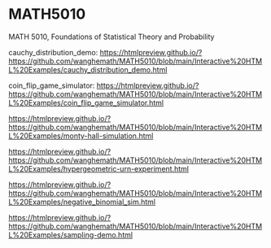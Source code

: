 # MATH5010
MATH 5010, Foundations of Statistical Theory and Probability

cauchy_distribution_demo:
https://htmlpreview.github.io/?https://github.com/wanghemath/MATH5010/blob/main/Interactive%20HTML%20Examples/cauchy_distribution_demo.html

coin_flip_game_simulator:
https://htmlpreview.github.io/?https://github.com/wanghemath/MATH5010/blob/main/Interactive%20HTML%20Examples/coin_flip_game_simulator.html

https://htmlpreview.github.io/?https://github.com/wanghemath/MATH5010/blob/main/Interactive%20HTML%20Examples/monty-hall-simulation.html

https://htmlpreview.github.io/?https://github.com/wanghemath/MATH5010/blob/main/Interactive%20HTML%20Examples/hypergeometric-urn-experiment.html

https://htmlpreview.github.io/?https://github.com/wanghemath/MATH5010/blob/main/Interactive%20HTML%20Examples/negative_binomial_sim.html


https://htmlpreview.github.io/?https://github.com/wanghemath/MATH5010/blob/main/Interactive%20HTML%20Examples/sampling-demo.html
